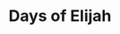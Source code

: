 ---
title: Days of Elijah
layout: song
categories: "deepen"
type: songs
link: https://open.spotify.com/track/4XQjqlmEKPGOUcxupJj8hH
---